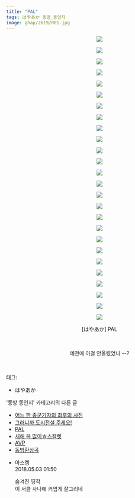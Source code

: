 ```yaml
---
title: "PAL"
tags: はやあか 동방_동인지
image: ghap/2619/001.jpg
---
```

<div class="article">
<p style="text-align: center; clear: none; float: none;"><img src="{{ site.nasurl }}/ghap/2619/001.jpg"/></p>
<p style="text-align: center; clear: none; float: none;"><img src="{{ site.nasurl }}/ghap/2619/002.jpg"/></p>
<p style="text-align: center; clear: none; float: none;"><img src="{{ site.nasurl }}/ghap/2619/003.jpg"/></p>
<p style="text-align: center; clear: none; float: none;"><img src="{{ site.nasurl }}/ghap/2619/004.jpg"/></p>
<p style="text-align: center; clear: none; float: none;"><img src="{{ site.nasurl }}/ghap/2619/005.jpg"/></p>
<p style="text-align: center; clear: none; float: none;"><img src="{{ site.nasurl }}/ghap/2619/006.jpg"/></p>
<p style="text-align: center; clear: none; float: none;"><img src="{{ site.nasurl }}/ghap/2619/007.jpg"/></p>
<p style="text-align: center; clear: none; float: none;"><img src="{{ site.nasurl }}/ghap/2619/008.jpg"/></p>
<p style="text-align: center; clear: none; float: none;"><img src="{{ site.nasurl }}/ghap/2619/009.jpg"/></p>
<p style="text-align: center; clear: none; float: none;"><img src="{{ site.nasurl }}/ghap/2619/010.jpg"/></p>
<p style="text-align: center; clear: none; float: none;"><img src="{{ site.nasurl }}/ghap/2619/011.jpg"/></p>
<p style="text-align: center; clear: none; float: none;"><img src="{{ site.nasurl }}/ghap/2619/012.jpg"/></p>
<p style="text-align: center; clear: none; float: none;"><img src="{{ site.nasurl }}/ghap/2619/013.jpg"/></p>
<p style="text-align: center; clear: none; float: none;"><img src="{{ site.nasurl }}/ghap/2619/014.jpg"/></p>
<p style="text-align: center; clear: none; float: none;"><img src="{{ site.nasurl }}/ghap/2619/015.jpg"/></p>
<p style="text-align: center; clear: none; float: none;"><img src="{{ site.nasurl }}/ghap/2619/016.jpg"/></p>
<p style="text-align: center; clear: none; float: none;"><img src="{{ site.nasurl }}/ghap/2619/017.jpg"/></p>
<p style="text-align: center; clear: none; float: none;"><img src="{{ site.nasurl }}/ghap/2619/018.jpg"/></p>
<p style="text-align: center; clear: none; float: none;"><img src="{{ site.nasurl }}/ghap/2619/019.jpg"/></p>
<p style="text-align: center; clear: none; float: none;"><img src="{{ site.nasurl }}/ghap/2619/020.jpg"/></p>
<p style="text-align: center; clear: none; float: none;"><img src="{{ site.nasurl }}/ghap/2619/021.jpg"/></p>
<p style="text-align: center; clear: none; float: none;"><img src="{{ site.nasurl }}/ghap/2619/022.jpg"/></p>
<p style="text-align: center; clear: none; float: none;"><img src="{{ site.nasurl }}/ghap/2619/023.jpg"/></p>
<p style="text-align: center; clear: none; float: none;"><img src="{{ site.nasurl }}/ghap/2619/024.jpg"/></p>
<p style="text-align: center; clear: none; float: none;"><img src="{{ site.nasurl }}/ghap/2619/025.jpg"/></p>
<p style="text-align: center; clear: none; float: none;"><img src="{{ site.nasurl }}/ghap/2619/026.jpg"/></p>
<p style="text-align: center; clear: none; float: none;">[はやあか] PAL</p>
<p style="text-align: center; clear: none; float: none;"><br/></p>
<p style="text-align: center; clear: none; float: none;">예전에 이걸 안올렸었나 --?</p>
<p><br/></p>
</div><div class="tagTrail">
<p>태그: </p>
<ul>
<li>はやあか</li>
</ul>
</div><div class="another">
<p>'동방 동인지' 카테고리의 다른 글</p>
<ul>
<li><a href="/2016-10-17-ghap_2624">어느 한 종군기자의 최후의 사진</a></li>
<li><a href="/2016-10-17-ghap_2620">그러니까 도시전설 주세요!</a></li>
<li><a href="/2016-10-17-ghap_2619">PAL</a></li>
<li><a href="/2016-10-16-ghap_2618">새해 복 많이☆스칼렛</a></li>
<li><a href="/2016-10-16-ghap_2617">AVP</a></li>
<li><a href="/2016-10-16-ghap_2615">동방환상곡</a></li>
</ul>
</div><div class="cb_module cb_fluid">
<div class="cb_wrt cb_profile">
<div class="comment">
<ul>
<li class="cb_thumb_off" id="comment15249205">
<div class="cb_comment_area">
<div class="cb_info_area">
<div class="cb_section">
<span class="cb_nick_name">아스켕</span>
</div>
<div class="cb_section">
<span class="cb_date">2018.05.03 01:50 </span>
</div>
</div>
<div class="cb_dsc_comment">
<p class="cb_dsc">
											숨겨진 띵작<br/>
이 서클 사나에 커엽게 잘그리네
										</p>
</div>
</div></li>
</ul>
</div>
</div><!-- commentList close -->
</div>